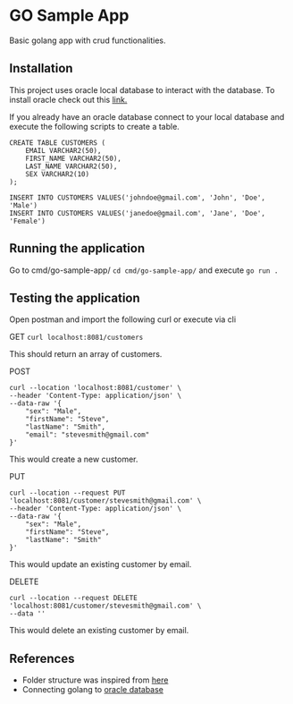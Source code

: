 # GO Sample App
Basic golang app with crud functionalities. 

## Installation
This project uses oracle local database to interact with the database. To install oracle check out this [link.](https://www.oracle.com/ph/database/technologies/oracle-database-software-downloads.html)

If you already have an oracle database connect to your local database and execute the following scripts to create a table.
```
CREATE TABLE CUSTOMERS (
    EMAIL VARCHAR2(50),
    FIRST_NAME VARCHAR2(50),
    LAST_NAME VARCHAR2(50),
    SEX VARCHAR2(10)
);
```

```
INSERT INTO CUSTOMERS VALUES('johndoe@gmail.com', 'John', 'Doe', 'Male')
INSERT INTO CUSTOMERS VALUES('janedoe@gmail.com', 'Jane', 'Doe', 'Female')
```

## Running the application
Go to cmd/go-sample-app/ ```cd cmd/go-sample-app/``` and execute ```go run .```

## Testing the application
Open postman and import the following curl or execute via cli 

GET
```curl localhost:8081/customers```

This should return an array of customers.

POST
```
curl --location 'localhost:8081/customer' \
--header 'Content-Type: application/json' \
--data-raw '{
    "sex": "Male",
    "firstName": "Steve",
    "lastName": "Smith",
    "email": "stevesmith@gmail.com"
}'
```

This would create a new customer.


PUT
```
curl --location --request PUT 'localhost:8081/customer/stevesmith@gmail.com' \
--header 'Content-Type: application/json' \
--data-raw '{
    "sex": "Male",
    "firstName": "Steve",
    "lastName": "Smith"
}'
```
This would update an existing customer by email.


DELETE
```
curl --location --request DELETE 'localhost:8081/customer/stevesmith@gmail.com' \
--data ''
```
This would delete an existing customer by email.

## References
- Folder structure was inspired from [here](https://www.youtube.com/watch?v=dxPakeBsgl4)
- Connecting golang to [oracle database](https://blogs.oracle.com/developers/post/connecting-a-go-application-to-oracle-database)
